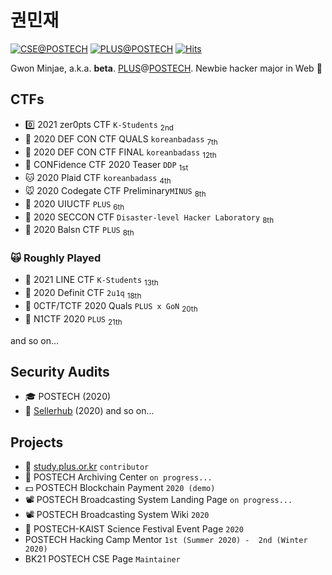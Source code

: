 권민재
===
[![CSE@POSTECH](https://img.shields.io/badge/Computer%20Science%20&%20Engineering-POSTECH-c80150)](https://cse.postech.ac.kr)
[![PLUS@POSTECH](https://img.shields.io/badge/PLUS-POSTECH-000000)](https://plus.or.kr)
[![Hits](https://hits.seeyoufarm.com/api/count/incr/badge.svg?url=https%3A%2F%2Fgithub.com%2Fbeta-lux&count_bg=%235200FF&title_bg=%23555555&icon=instacart.svg&icon_color=%23E7E7E7&title=hits&edge_flat=false)](https://hits.seeyoufarm.com)

Gwon Minjae, a.k.a. **beta**. [PLUS](https://plus.or.kr)@[POSTECH](https://postech.ac.kr).
Newbie hacker major in Web 🥴
<!--
[![beta's github stats](https://github-readme-stats.vercel.app/api?username=beta-lux)](https://github.com/anuraghazra/github-readme-stats)
-->

## CTFs
- 0️⃣ 2021 zer0pts CTF `K-Students` <sub>2nd</sub>
- 🐻 2020 DEF CON CTF QUALS `koreanbadass` <sub>7th</sub>
- 🐼 2020 DEF CON CTF FINAL `koreanbadass` <sub>12th</sub>
- 🐶 CONFidence CTF 2020 Teaser `DDP` <sub>1st</sub>
- 🐱 2020 Plaid CTF `koreanbadass` <sub>4th</sub>
- 🐭 2020 Codegate CTF Preliminary`MINUS` <sub>8th</sub>
- 🦊 2020 UIUCTF `PLUS` <sub>6th</sub>
- 🐨 2020 SECCON CTF `Disaster-level Hacker Laboratory` <sub>8th</sub>
- 🐯 2020 Balsn CTF `PLUS` <sub>8th</sub>

### 🙀 Roughly Played
- 🥑 2021 LINE CTF `K-Students` <sub>13th</sub>
- 🐹 2020 Definit CTF `2u1q` <sub>18th</sub>
- 🐰 0CTF/TCTF 2020 Quals `PLUS x GoN` <sub>20th</sub>
- 🐥 N1CTF 2020 `PLUS` <sub>21th</sub>

and so on...


## Security Audits
- 🎓 POSTECH (2020)
- 🛒 [Sellerhub](https://sellerhub.co.kr/) (2020)
and so on...


## Projects
- 📕 [study.plus.or.kr](https://github.com/PLUS-POSTECH/study.plus.or.kr) `contributor`
- 💾 POSTECH Archiving Center `on progress...`
- 💵 POSTECH Blockchain Payment `2020 (demo)`
- 📽 POSTECH Broadcasting System Landing Page `on progress...`
- 📽 POSTECH Broadcasting System Wiki `2020`
- 🎉 POSTECH-KAIST Science Festival Event Page `2020`
- POSTECH Hacking Camp Mentor `1st (Summer 2020) -  2nd (Winter 2020)`
- BK21 POSTECH CSE Page `Maintainer` 


<!--
**beta-lux/beta-lux** is a ✨ _special_ ✨ repository because its `README.md` (this file) appears on your GitHub profile.

Here are some ideas to get you started:

- 🔭 I’m currently working on ...
- 🌱 I’m currently learning ...
- 👯 I’m looking to collaborate on ...
- 🤔 I’m looking for help with ...
- 💬 Ask me about ...
- 📫 How to reach me: ...
- 😄 Pronouns: ...
- ⚡ Fun fact: ...
-->
